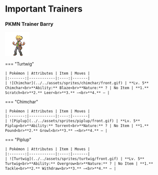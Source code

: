 # Important Trainers

### PKMN Trainer Barry

![PKMN Trainer Barry](../../assets/important_trainers/barry.png)

=== "Turtwig"

	| Pokémon | Attributes | Item | Moves |
	|:-------:|------------|:----:|-------|
	| ![Chimchar](../../assets/sprites/chimchar/front.gif) | **Lv. 5** Chimchar<br>**Ability:** Blaze<br>**Nature:** ? | No Item | **1.** Scratch<br>**2.** Leer<br>**3.** —<br>**4.** — |
	
=== "Chimchar"

	| Pokémon | Attributes | Item | Moves |
	|:-------:|------------|:----:|-------|
	| ![Piplup](../../assets/sprites/piplup/front.gif) | **Lv. 5** Piplup<br>**Ability:** Torrent<br>**Nature:** ? | No Item | **1.** Pound<br>**2.** Growl<br>**3.** —<br>**4.** — |
	
=== "Piplup"

	| Pokémon | Attributes | Item | Moves |
	|:-------:|------------|:----:|-------|
	| ![Turtwig](../../assets/sprites/turtwig/front.gif) | **Lv. 5** Turtwig<br>**Ability:** Overgrow<br>**Nature:** ? | No Item | **1.** Tackle<br>**2.** Withdraw<br>**3.** —<br>**4.** — |
	
